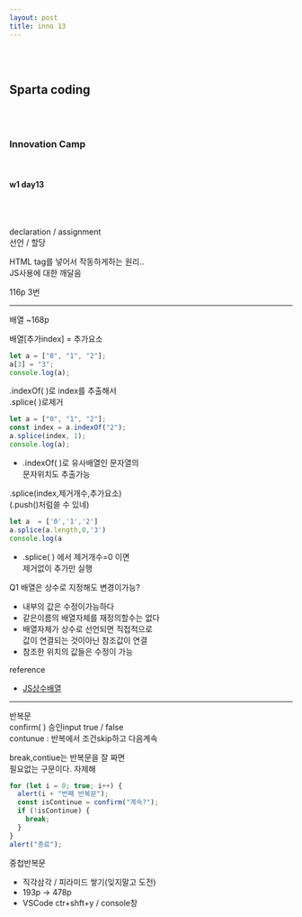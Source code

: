 ```yaml
---
layout: post
title: inno 13
---
```


<br><br>

## Sparta coding

<br><br>

### Innovation Camp

<br>

#### w1 day13

<br><br>

declaration / assignment<br>
선언 / 할당

HTML tag를 넣어서 작동하게하는 원리..<br>
JS사용에 대한 깨달음<br>

116p 3번<br>

---

배열 ~168p

배열[추가index] = 추가요소

```javascript
let a = ["0", "1", "2"];
a[3] = "3";
console.log(a);
```

.indexOf( )로 index를 추출해서 <br>
.splice( )로제거

```javascript
let a = ["0", "1", "2"];
const index = a.indexOf("2");
a.splice(index, 1);
console.log(a);
```

- .indexOf( )로 유사배열인 문자열의<br>
  문자위치도 추출가능

.splice(index,제거개수,추가요소)<br>
(.push()처럼쓸 수 있네)

```javascript
let a  = ['0','1','2']
a.splice(a.length,0,'3')
console.log(a
```

- .splice( ) 에서 제거개수=0 이면<br>
  제거없이 추가만 실행

Q1 배열은 상수로 지정해도 변경이가능?

- 내부의 값은 수정이가능하다
- 같은이름의 배열자체를 재정의할수는 없다
- 배열자체가 상수로 선언되면 직접적으로 <br>
  값이 연결되는 것이아닌 참조값이 연결
- 참조한 위치의 값들은 수정이 가능

reference

- [JS상수배열](https://lngnat.tistory.com/entry/%EC%9E%90%EB%B0%94%EC%8A%A4%ED%81%AC%EB%A6%BD%ED%8A%B8-%EC%83%81%EC%88%98-%EB%B0%B0%EC%97%B4-%EC%88%98%EC%A0%95%ED%95%98%EA%B8%B0-updating-javascript-const-array-values?category=853315)

---

반복문<br>
confirm( ) 승인input true / false<br>
contunue : 반복에서 조건skip하고 다음계속<br>

break,contiue는 반복문을 잘 짜면<br>
필요없는 구문이다. 자제해

```javascript
for (let i = 0; true; i++) {
  alert(i + "번째 반복문");
  const isContinue = confirm("계속?");
  if (!isContinue) {
    break;
  }
}
alert("종료");
```

중첩반복문<br>

- 직각삼각 / 피라미드 쌓기(잊지말고 도전)<br>
- 193p -> 478p
- VSCode ctr+shft+y / console창
